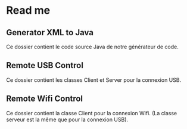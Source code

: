 # Read me

## Generator XML to Java

Ce dossier contient le code source Java de notre générateur de code.

## Remote USB Control

Ce dossier contient les classes Client et Server pour la connexion USB.

## Remote Wifi Control

Ce dossier contient la classe Client pour la connexion Wifi. (La classe serveur est la même que pour la connexion USB).